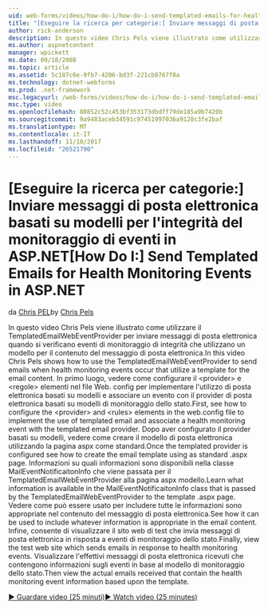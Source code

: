 ```yaml
---
uid: web-forms/videos/how-do-i/how-do-i-send-templated-emails-for-health-monitoring-events-in-aspnet
title: "[Eseguire la ricerca per categorie:] Inviare messaggi di posta elettronica basati su modelli per l'integrità del monitoraggio di eventi in ASP.NET | Documenti Microsoft"
author: rick-anderson
description: In questo video Chris Pels viene illustrato come utilizzare il TemplatedEmailWebEventProvider per inviare messaggi di posta elettronica quando si verificano eventi di monitoraggio di integrità che utilizzano un modello per t...
ms.author: aspnetcontent
manager: wpickett
ms.date: 09/18/2008
ms.topic: article
ms.assetid: 5c107c6e-9fb7-4206-bd3f-221cb0767f8a
ms.technology: dotnet-webforms
ms.prod: .net-framework
msc.legacyurl: /web-forms/videos/how-do-i/how-do-i-send-templated-emails-for-health-monitoring-events-in-aspnet
msc.type: video
ms.openlocfilehash: 80852c52c453bf353173dbdff79de185a9b7420b
ms.sourcegitcommit: 9a9483aceb34591c97451997036a9120c3fe2baf
ms.translationtype: MT
ms.contentlocale: it-IT
ms.lasthandoff: 11/10/2017
ms.locfileid: "26521790"
---
```

<a name="how-do-i-send-templated-emails-for-health-monitoring-events-in-aspnet"></a><span data-ttu-id="815d7-103">[Eseguire la ricerca per categorie:] Inviare messaggi di posta elettronica basati su modelli per l'integrità del monitoraggio di eventi in ASP.NET</span><span class="sxs-lookup"><span data-stu-id="815d7-103">[How Do I:] Send Templated Emails for Health Monitoring Events in ASP.NET</span></span>
====================
<span data-ttu-id="815d7-104">da [Chris PEL](https://twitter.com/chrispels)</span><span class="sxs-lookup"><span data-stu-id="815d7-104">by [Chris Pels](https://twitter.com/chrispels)</span></span>

<span data-ttu-id="815d7-105">In questo video Chris Pels viene illustrato come utilizzare il TemplatedEmailWebEventProvider per inviare messaggi di posta elettronica quando si verificano eventi di monitoraggio di integrità che utilizzano un modello per il contenuto del messaggio di posta elettronica.</span><span class="sxs-lookup"><span data-stu-id="815d7-105">In this video Chris Pels shows how to use the TemplatedEmailWebEventProvider to send emails when health monitoring events occur that utilize a template for the email content.</span></span> <span data-ttu-id="815d7-106">In primo luogo, vedere come configurare il &lt;provider&gt; e &lt;regole&gt; elementi nel file Web. config per implementare l'utilizzo di posta elettronica basati su modelli e associare un evento con il provider di posta elettronica basati su modelli di monitoraggio dello stato.</span><span class="sxs-lookup"><span data-stu-id="815d7-106">First, see how to configure the &lt;provider&gt; and &lt;rules&gt; elements in the web.config file to implement the use of templated email and associate a health monitoring event with the templated email provider.</span></span> <span data-ttu-id="815d7-107">Dopo aver configurato il provider basati su modelli, vedere come creare il modello di posta elettronica utilizzando la pagina aspx come standard.</span><span class="sxs-lookup"><span data-stu-id="815d7-107">Once the templated provider is configured see how to create the email template using as standard .aspx page.</span></span> <span data-ttu-id="815d7-108">Informazioni su quali informazioni sono disponibili nella classe MailEventNotificaitonInfo che viene passata per il TemplatedEmailWebEventProvider alla pagina aspx modello.</span><span class="sxs-lookup"><span data-stu-id="815d7-108">Learn what information is available in the MailEventNotificaitonInfo class that is passed by the TemplatedEmailWebEventProvider to the template .aspx page.</span></span> <span data-ttu-id="815d7-109">Vedere come può essere usato per includere tutte le informazioni sono appropriate nel contenuto del messaggio di posta elettronica.</span><span class="sxs-lookup"><span data-stu-id="815d7-109">See how it can be used to include whatever information is appropriate in the email content.</span></span> <span data-ttu-id="815d7-110">Infine, consente di visualizzare il sito web di test che invia messaggi di posta elettronica in risposta a eventi di monitoraggio dello stato.</span><span class="sxs-lookup"><span data-stu-id="815d7-110">Finally, view the test web site which sends emails in response to health monitoring events.</span></span> <span data-ttu-id="815d7-111">Visualizzare l'effettivi messaggi di posta elettronica ricevuti che contengono informazioni sugli eventi in base al modello di monitoraggio dello stato.</span><span class="sxs-lookup"><span data-stu-id="815d7-111">Then view the actual emails received that contain the health monitoring event information based upon the template.</span></span>

[<span data-ttu-id="815d7-112">&#9654; Guardare video (25 minuti)</span><span class="sxs-lookup"><span data-stu-id="815d7-112">&#9654; Watch video (25 minutes)</span></span>](https://channel9.msdn.com/Blogs/ASP-NET-Site-Videos/how-do-i-send-templated-emails-for-health-monitoring-events-in-aspnet)
